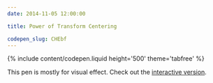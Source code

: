 ```yaml
---
date: 2014-11-05 12:00:00

title: Power of Transform Centering

codepen_slug: CHEbf
---
```



{% include content/codepen.liquid height='500' theme='tabfree' %}

This pen is mostly for visual effect. Check out the [interactive version](/pen/transform-centering-interactive/).
